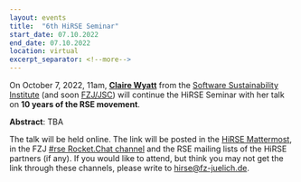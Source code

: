 ```yaml
---
layout: events
title:  "6th HiRSE Seminar"
start_date: 07.10.2022
end_date: 07.10.2022
location: virtual
excerpt_separator: <!--more-->
---
```


On October 7, 2022, 11am, [**Claire Wyatt**](https://www.software.ac.uk/about/staff/person/claire-wyatt) from the [Software Sustainability Institute](https://www.software.ac.uk/) (and soon [FZJ/JSC](https://www.fz-juelich.de/ias/jsc/)) will continue the HiRSE Seminar with her talk on **10 years of the RSE movement**. 
<!--more-->

**Abstract**: TBA

The talk will be held online. The link will be posted in the [HiRSE Mattermost](https://mattermost.hzdr.de/hirse), in the FZJ [#rse Rocket.Chat channel](https://chat.fz-juelich.de/channel/rse) and the RSE mailing lists of the HiRSE partners (if any). If you would like to attend, but think you may not get the link through these channels, please write to [hirse@fz-juelich.de](mailto:hirse@fz-juelich.de).
